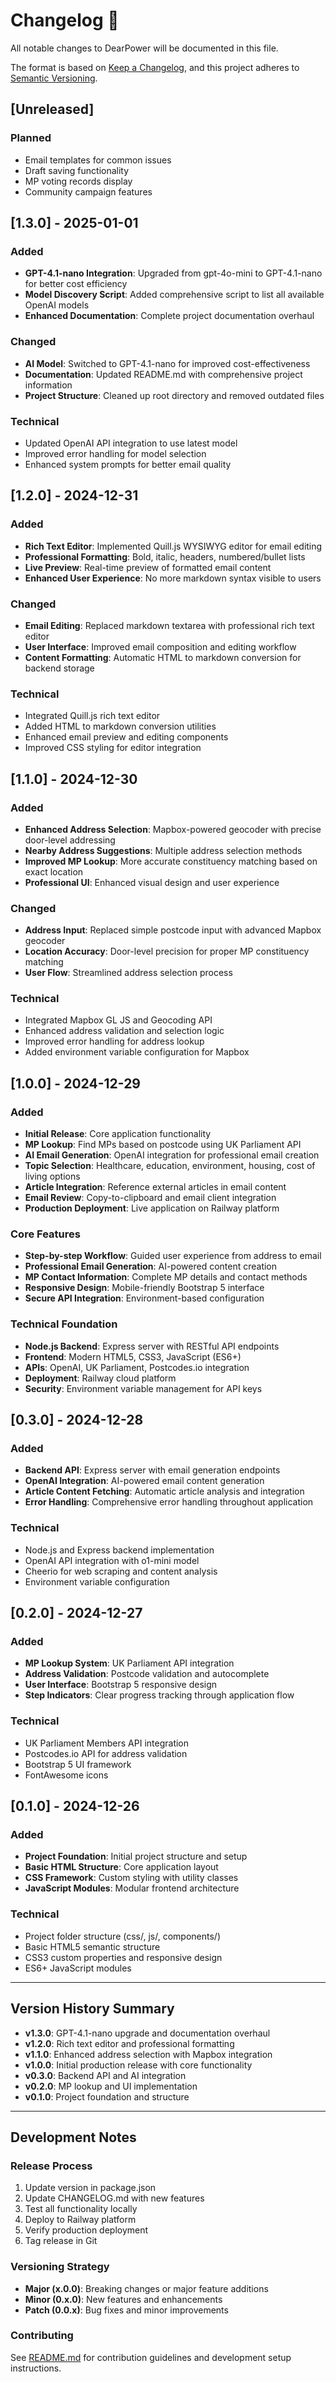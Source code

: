 # Changelog 📝

All notable changes to DearPower will be documented in this file.

The format is based on [Keep a Changelog](https://keepachangelog.com/en/1.0.0/),
and this project adheres to [Semantic Versioning](https://semver.org/spec/v2.0.0.html).

## [Unreleased]

### Planned
- Email templates for common issues
- Draft saving functionality
- MP voting records display
- Community campaign features

## [1.3.0] - 2025-01-01

### Added
- **GPT-4.1-nano Integration**: Upgraded from gpt-4o-mini to GPT-4.1-nano for better cost efficiency
- **Model Discovery Script**: Added comprehensive script to list all available OpenAI models
- **Enhanced Documentation**: Complete project documentation overhaul

### Changed
- **AI Model**: Switched to GPT-4.1-nano for improved cost-effectiveness
- **Documentation**: Updated README.md with comprehensive project information
- **Project Structure**: Cleaned up root directory and removed outdated files

### Technical
- Updated OpenAI API integration to use latest model
- Improved error handling for model selection
- Enhanced system prompts for better email quality

## [1.2.0] - 2024-12-31

### Added
- **Rich Text Editor**: Implemented Quill.js WYSIWYG editor for email editing
- **Professional Formatting**: Bold, italic, headers, numbered/bullet lists
- **Live Preview**: Real-time preview of formatted email content
- **Enhanced User Experience**: No more markdown syntax visible to users

### Changed
- **Email Editing**: Replaced markdown textarea with professional rich text editor
- **User Interface**: Improved email composition and editing workflow
- **Content Formatting**: Automatic HTML to markdown conversion for backend storage

### Technical
- Integrated Quill.js rich text editor
- Added HTML to markdown conversion utilities
- Enhanced email preview and editing components
- Improved CSS styling for editor integration

## [1.1.0] - 2024-12-30

### Added
- **Enhanced Address Selection**: Mapbox-powered geocoder with precise door-level addressing
- **Nearby Address Suggestions**: Multiple address selection methods
- **Improved MP Lookup**: More accurate constituency matching based on exact location
- **Professional UI**: Enhanced visual design and user experience

### Changed
- **Address Input**: Replaced simple postcode input with advanced Mapbox geocoder
- **Location Accuracy**: Door-level precision for proper MP constituency matching
- **User Flow**: Streamlined address selection process

### Technical
- Integrated Mapbox GL JS and Geocoding API
- Enhanced address validation and selection logic
- Improved error handling for address lookup
- Added environment variable configuration for Mapbox

## [1.0.0] - 2024-12-29

### Added
- **Initial Release**: Core application functionality
- **MP Lookup**: Find MPs based on postcode using UK Parliament API
- **AI Email Generation**: OpenAI integration for professional email creation
- **Topic Selection**: Healthcare, education, environment, housing, cost of living options
- **Article Integration**: Reference external articles in email content
- **Email Review**: Copy-to-clipboard and email client integration
- **Production Deployment**: Live application on Railway platform

### Core Features
- **Step-by-step Workflow**: Guided user experience from address to email
- **Professional Email Generation**: AI-powered content creation
- **MP Contact Information**: Complete MP details and contact methods
- **Responsive Design**: Mobile-friendly Bootstrap 5 interface
- **Secure API Integration**: Environment-based configuration

### Technical Foundation
- **Node.js Backend**: Express server with RESTful API endpoints
- **Frontend**: Modern HTML5, CSS3, JavaScript (ES6+)
- **APIs**: OpenAI, UK Parliament, Postcodes.io integration
- **Deployment**: Railway cloud platform
- **Security**: Environment variable management for API keys

## [0.3.0] - 2024-12-28

### Added
- **Backend API**: Express server with email generation endpoints
- **OpenAI Integration**: AI-powered email content generation
- **Article Content Fetching**: Automatic article analysis and integration
- **Error Handling**: Comprehensive error handling throughout application

### Technical
- Node.js and Express backend implementation
- OpenAI API integration with o1-mini model
- Cheerio for web scraping and content analysis
- Environment variable configuration

## [0.2.0] - 2024-12-27

### Added
- **MP Lookup System**: UK Parliament API integration
- **Address Validation**: Postcode validation and autocomplete
- **User Interface**: Bootstrap 5 responsive design
- **Step Indicators**: Clear progress tracking through application flow

### Technical
- UK Parliament Members API integration
- Postcodes.io API for address validation
- Bootstrap 5 UI framework
- FontAwesome icons

## [0.1.0] - 2024-12-26

### Added
- **Project Foundation**: Initial project structure and setup
- **Basic HTML Structure**: Core application layout
- **CSS Framework**: Custom styling with utility classes
- **JavaScript Modules**: Modular frontend architecture

### Technical
- Project folder structure (css/, js/, components/)
- Basic HTML5 semantic structure
- CSS3 custom properties and responsive design
- ES6+ JavaScript modules

---

## Version History Summary

- **v1.3.0**: GPT-4.1-nano upgrade and documentation overhaul
- **v1.2.0**: Rich text editor and professional formatting
- **v1.1.0**: Enhanced address selection with Mapbox integration
- **v1.0.0**: Initial production release with core functionality
- **v0.3.0**: Backend API and AI integration
- **v0.2.0**: MP lookup and UI implementation
- **v0.1.0**: Project foundation and structure

---

## Development Notes

### Release Process
1. Update version in package.json
2. Update CHANGELOG.md with new features
3. Test all functionality locally
4. Deploy to Railway platform
5. Verify production deployment
6. Tag release in Git

### Versioning Strategy
- **Major (x.0.0)**: Breaking changes or major feature additions
- **Minor (0.x.0)**: New features and enhancements
- **Patch (0.0.x)**: Bug fixes and minor improvements

### Contributing
See [README.md](README.md) for contribution guidelines and development setup instructions.
